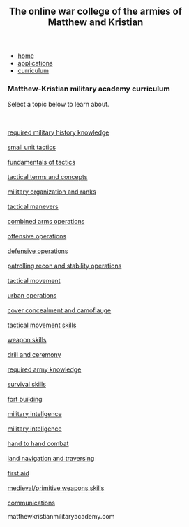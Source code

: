 <html lang="en">
<head>
<title>matthewkristianmilitaryacademy.com</title>
<meta charset="utf-8">
<meta name="viewport" content="width=device-width, initial-scale=1">
<style>
* {
  box-sizing: border-box;
}

body {
  font-family: Arial, Helvetica, sans-serif;
}

header {
  background-color: green;
  padding: 30px;
  text-align: center;
  font-size: 35px;
  color: white;
}

nav {
  float: left;
  width: 30%;
  height: 1500px;
  background: #B8860B;
  padding: 20px;
}

nav ul {
  list-style-type: none;
  padding: 0;
}

article {
  float: left;
  padding: 20px;
  width: 70%;
  background-color: #f1f1f1;
  height: 1500px;
}

section:after {
  content: "";
  display: table;
  clear: both;
}

footer {
  background-color: red;
  padding: 10px;
  text-align: center;
  color: white;
}

@media (max-width: 600px) {
  nav, article {
    width: 100%;
    height: auto;
  }
}
</style>
</head>
<body>

<header>
  <h2>The online war college of the armies of Matthew and Kristian</h2>
</header>

<section>
  <nav>
    <ul>
      <li><a href="https://matthewcordero6666.github.io/matthew_kristian_military_academy.com/">home</a></li>
      <li><a href="https://matthewcordero6666.github.io/matthew_kristian_military_academy.com/applications">applications</a></li>
      <li><a href="https://matthewcordero6666.github.io/matthew_kristian_military_academy.com/curriculum">curriculum</a></li>
    </ul>
  </nav>
  
  <article>
    <h1>Matthew-Kristian military academy curriculum</h1>
    <p>Select a topic below to learn about.</p><br>
    <br>
    <a href="https://matthewcordero6666.github.io/matthew_kristian_military_academy.com/militaryhistory">required military history knowledge</a>
    <br>
    <br>
    <a href="https://matthewcordero6666.github.io/matthew_kristian_military_academy.com/smallunittactics">small unit tactics</a>
    <br>
    <br>
    <a href="https://matthewcordero6666.github.io/matthew_kristian_military_academy.com/tacticalprinciples">fundamentals of tactics</a>
    <br>
    <br>
    <a href="https://matthewcordero6666.github.io/matthew_kristian_military_academy.com/tacticalconcepts">tactical terms and concepts</a>
    <br>
    <br>
    <a href="https://matthewcordero6666.github.io/matthew_kristian_military_academy.com/militaryorganization">military organization and ranks</a>
    <br>
    <br>
    <a href="https://matthewcordero6666.github.io/matthew_kristian_military_academy.com/tacticalmaneuvers">tactical manevers</a>
    <br>
    <br>
    <a href="https://matthewcordero6666.github.io/matthew_kristian_military_academy.com/combinedarmsops">combined arms operations</a>
    <br>
    <br>
    <a href="https://matthewcordero6666.github.io/matthew_kristian_military_academy.com/offensiveops">offensive operations</a>
    <br>
    <br>
    <a href="https://matthewcordero6666.github.io/matthew_kristian_military_academy.com/defensiveops">defensive operations</a>
    <br>
    <br>
    <a href="https://matthewcordero6666.github.io/matthew_kristian_military_academy.com/supportops">patrolling recon and stability operations</a>
    <br>
    <br>
    <a href="https://matthewcordero6666.github.io/matthew_kristian_military_academy.com/tactialmovementskills">tactical movement</a>
    <br>
    <br>
    <a href="https://matthewcordero6666.github.io/matthew_kristian_military_academy.com/urbanops">urban operations</a>
    <br>
    <br>
    <a href="https://matthewcordero6666.github.io/matthew_kristian_military_academy.com/coverandconcealment">cover concealment and camoflauge</a>
    <br>
    <br>
    <a href="https://matthewcordero6666.github.io/matthew_kristian_military_academy.com/tactialmovementskills">tactical movement skills</a>
    <br>
    <br>
    <a href="https://matthewcordero6666.github.io/matthew_kristian_military_academy.com/weaponskills">weapon skills</a>
    <br>
    <br>
    <a href="https://matthewcordero6666.github.io/matthew_kristian_military_academy.com/drillandceremony">drill and ceremony</a>
    <br>
    <br>
    <a href="https://matthewcordero6666.github.io/matthew_kristian_military_academy.com/armyknowlegde">required army knowledge</a>
    <br>
    <br>
    <a href="https://matthewcordero6666.github.io/matthew_kristian_military_academy.com/survivalskills">survival skills</a>
    <br>
    <br>
    <a href="https://matthewcordero6666.github.io/matthew_kristian_military_academy.com/fortbuilding">fort building</a>
    <br>
    <br>
    <a href="https://matthewcordero6666.github.io/matthew_kristian_military_academy.com/militaryinteligence">military inteligence</a>
    <br>
    <br>
    <a href="https://matthewcordero6666.github.io/matthew_kristian_military_academy.com/militaryinteligence">military inteligence</a>
    <br>
    <br>
    <a href="https://matthewcordero6666.github.io/matthew_kristian_military_academy.com/handtohandcombat">hand to hand combat</a>
    <br>
    <br>
    <a href="https://matthewcordero6666.github.io/matthew_kristian_military_academy.com/landnavigation">land navigation and traversing</a>
    <br>
    <br>
    <a href="https://matthewcordero6666.github.io/matthew_kristian_military_academy.com/firstaid">first aid</a>
    <br>
    <br>
    <a href="https://matthewcordero6666.github.io/matthew_kristian_military_academy.com/medievalweapons">medieval/primitive weapons skills</a>
    <br>
    <br>
    <a href="https://matthewcordero6666.github.io/matthew_kristian_military_academy.com/communications">communications</a>
    <br>
  </article>
</section>

<footer>
  <p>matthewkristianmilitaryacademy.com</p>
</footer>

</body>
</html>
